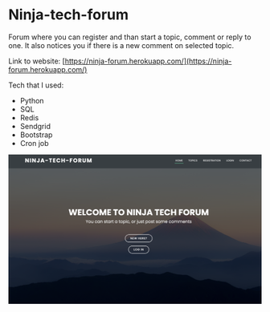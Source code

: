 # Ninja-tech-forum

Forum where you can register and than start a topic, comment or reply to one. It also notices you if there is a new comment on selected topic.

Link to website: [https://ninja-forum.herokuapp.com/](https://ninja-forum.herokuapp.com/)

Tech that I used:

- Python
- SQL
- Redis
- Sendgrid
- Bootstrap
- Cron job

![](static/img/Ninja-tech-forum.png)
